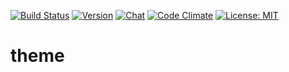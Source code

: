 [![Build Status](https://img.shields.io/travis/one-react/theme.svg)](https://travis-ci.org/one-react/theme)
[![Version](	https://img.shields.io/npm/v/or-theme.svg)](https://www.npmjs.com/package/or-theme)
[![Chat](		https://img.shields.io/gitter/room/one-react-org/Lobby.svg)](https://gitter.im/one-react-org/Lobby)
[![Code Climate](https://img.shields.io/codeclimate/github/one-react/theme.svg)](https://codeclimate.com/github/one-react/theme)
[![License: MIT](https://img.shields.io/badge/License-MIT-brightgreen.svg)](https://opensource.org/licenses/MIT)

# theme
